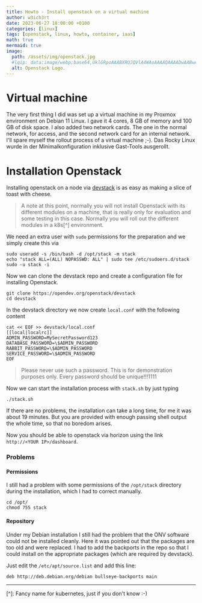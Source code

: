```yaml
---
title: Howto - Install openstack on a virtual machine
author: w3ich3rt
date: 2023-06-27 18:00:00 +0100
categories: [linux]
tags: [openstack, linux, howto, container, iaas]
math: true
mermaid: true
image:
  path: /assets/img/openstack.jpg
  #lqip: data:image/webp;base64,UklGRpoAAABXRUJQVlA4WAoAAAAQAAAADwAABwAAQUxQSDIAAAARL0AmbZurmr57yyIiqE8oiG0bejIYEQTgqiDA9vqnsUSI6H+oAERp2HZ65qP/VIAWAFZQOCBCAAAA8AEAnQEqEAAIAAVAfCWkAALp8sF8rgRgAP7o9FDvMCkMde9PK7euH5M1m6VWoDXf2FkP3BqV0ZYbO6NA/VFIAAAA
  alt: Openstack Logo.
---
```


# Virtual machine

The very first thing I did was set up a virtual machine in my Proxmox environment on Debian 11 Linux. I gave it 4 cores, 8 GB of memory and 100 GB of disk space. I also added two network cards. The one in the normal network, for access, and the second network card for an internal network. I'll spare myself the rollout process of a virtual machine ;-). 
Das Rocky Linux wurde in der Minimalkonfiguration inklusive Gast-Tools ausgerollt.

# Installation Openstack

Installing openstack on a node via [devstack](https://opendev.org/openstack/devstack) is as easy as making a slice of toast with cheese.

> A note at this point, normally you will not install Openstack with its different modules on a machine, that is really only for evaluation and some testing in this case. Normally you will roll out the different modules in a k8s[^] environment.

We need an extra user with `sudo` permissions for the preparation and we simply create this via

```shell
sudo useradd -s /bin/bash -d /opt/stack -m stack
echo "stack ALL=(ALL) NOPASSWD: ALL" | sudo tee /etc/sudoers.d/stack
sudo -u stack -i
```

Now we can clone the devstack repo and create a configuration file for installing Openstack.

```shell
git clone https://opendev.org/openstack/devstack
cd devstack
```

In the devstack directory we now create `local.conf` with the following content

```shell
cat << EOF >> devstack/local.conf
[[local|localrc]]
ADMIN_PASSWORD=MySecretPassword123
DATABASE_PASSWORD=\$ADMIN_PASSWORD
RABBIT_PASSWORD=\$ADMIN_PASSWORD
SERVICE_PASSWORD=\$ADMIN_PASSWORD
EOF
```

> Please never use such a password. This is for demonstration purposes only. Every password should be unique!!!1111

Now we can start the installation process with `stack.sh` by just typing 

```shell
./stack.sh
```

If there are no problems, the installation can take a long time, for me it was about 19 minutes.
But you are provided with enough passing shell output the whole time, so that no boredom arises.

Now you should be able to openstack via horizon using the link `http://<YOUR IP>/dashboard`.

### Problems

#### Permissions

I still had a problem with some permissions of the `/opt/stack` directory during the installation, which I had to correct manually.


```shell
cd /opt/
chmod 755 stack
```

#### Repository

Under my Debian installation I still had the problem that the ONV software could not be installed cleanly. Here it was pointed out that the packages are too old and were replaced.
I had to add the backports in the repo so that I could install on the appropriate packages (which are required by devstack).

Just edit the `/etc/apt/source.list` and add this line:

```text
deb http://deb.debian.org/debian bullseye-backports main
```
-----

[^]: Fancy name for kubernetes, just if you don't know :-)


